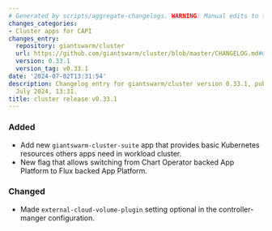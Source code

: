 ```yaml
---
# Generated by scripts/aggregate-changelogs. WARNING: Manual edits to this files will be overwritten.
changes_categories:
- Cluster apps for CAPI
changes_entry:
  repository: giantswarm/cluster
  url: https://github.com/giantswarm/cluster/blob/master/CHANGELOG.md#0331---2024-07-02
  version: 0.33.1
  version_tag: v0.33.1
date: '2024-07-02T13:31:54'
description: Changelog entry for giantswarm/cluster version 0.33.1, published on 02
  July 2024, 13:31.
title: cluster release v0.33.1
---
```


### Added
- Add new `giantswarm-cluster-suite` app that provides basic Kubernetes resources others apps need in workload cluster.
- New flag that allows switching from Chart Operator backed App Platform to Flux backed App Platform.
### Changed
- Made `external-cloud-volume-plugin` setting optional in the controller-manger configuration.
